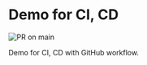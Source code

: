 # Demo for CI, CD

![PR on main](https://github.com/Arnab-Developer/webapp1/workflows/PR%20on%20main/badge.svg)

Demo for CI, CD with GitHub workflow.